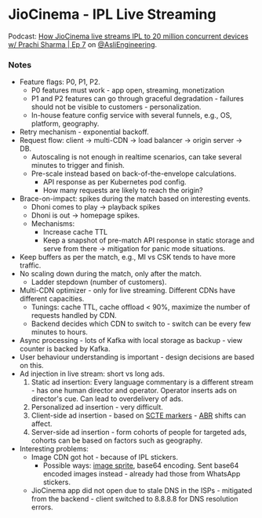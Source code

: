 # JioCinema - IPL Live Streaming

Podcast: [How JioCinema live streams IPL to 20 million concurrent devices w/ Prachi Sharma | Ep 7](https://www.youtube.com/watch?v=36N1Bz7qW0A) on [@AsliEngineering](https://www.youtube.com/@AsliEngineering).

### Notes

* Feature flags: P0, P1, P2.
  * P0 features must work - app open, streaming, monetization
  * P1 and P2 features can go through graceful degradation - failures should not be visible to customers - personalization.
  * In-house feature config service with several funnels, e.g., OS, platform, geography.
* Retry mechanism - exponential backoff.
* Request flow: client -> multi-CDN -> load balancer -> origin server -> DB.
  * Autoscaling is not enough in realtime scenarios, can take several minutes to trigger and finish.
  * Pre-scale instead based on back-of-the-envelope calculations.
    * API response as per Kubernetes pod config.
    * How many requests are likely to reach the origin?
* Brace-on-impact: spikes during the match based on interesting events.
  * Dhoni comes to play -> playback spikes
  * Dhoni is out -> homepage spikes.
  * Mechanisms:
    * Increase cache TTL
    * Keep a snapshot of pre-match API response in static storage and serve from there -> mitigation for panic mode situations.
* Keep buffers as per the match, e.g., MI vs CSK tends to have more traffic.
* No scaling down during the match, only after the match.
  * Ladder stepdown (number of customers).
* Multi-CDN optimizer - only for live streaming. Different CDNs have different capacities.
  * Tunings: cache TTL, cache offload < 90%, maximize the number of requests handled by CDN.
  * Backend decides which CDN to switch to - switch can be every few minutes to hours.
* Async processing - lots of Kafka with local storage as backup - view counter is backed by Kafka.
* User behaviour understanding is important - design decisions are based on this.
* Ad injection in live stream: short vs long ads.
  1. Static ad insertion: Every language commentary is a different stream - has one human director and operator. Operator inserts ads on director's cue. Can lead to overdelivery of ads.
  2. Personalized ad insertion - very difficult.
  3. Client-side ad insertion - based on [SCTE markers](https://en.wikipedia.org/wiki/SCTE-35) - [ABR](https://www.dacast.com/blog/adaptive-bitrate-streaming/) shifts can affect.
  4. Server-side ad insertion - form cohorts of people for targeted ads, cohorts can be based on factors such as geography.
* Interesting problems:
  * Image CDN got hot - because of IPL stickers.
    * Possible ways: [image sprite](https://www.w3schools.com/css/css_image_sprites.asp), base64 encoding. Sent base64 encoded images instead - already had those from WhatsApp stickers.
  * JioCinema app did not open due to stale DNS in the ISPs - mitigated from the backend - client switched to 8.8.8.8 for DNS resolution errors.
